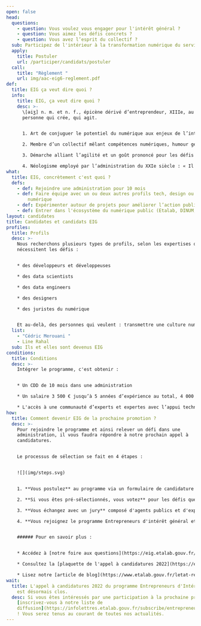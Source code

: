 ```yaml
---
open: false
head:
  questions:
    - question: Vous voulez vous engager pour l'intérêt général ?
    - question: Vous aimez les défis concrets ?
    - question: Vous avez l’esprit du collectif ?
  sub: Participez de l'intérieur à la transformation numérique du service public !
  apply:
    title: Postuler
    url: /participer/candidats/postuler
  call:
    title: "Règlement "
    url: img/aac-eig6-reglement.pdf
def:
  title: EIG ça veut dire quoi ?
  info:
    title: EIG, ça veut dire quoi ?
    desc: >-
      \[əiʒ] n. m. et n. f., épicène dérivé d’entreprendeur, XIIIe, au sens de
      personne qui crée, qui agit.


      1. Art de conjuguer le potentiel du numérique aux enjeux de l’intérêt général.

      2. Membre d’un collectif mêlant compétences numériques, humour geek et appétence pour les valeurs d’ouverture.

      3. Démarche alliant l’agilité et un goût prononcé pour les défis propres à l’administration, afin de créer de nouvelles solutions pour les usagers et les agents publics.

      4. Néologisme employé par l’administration du XXIe siècle : « Il faut qu’on s’EIGise » ayant remplacé - le « moderniser le service public par le numérique » du XXe siècle
what:
  title: EIG, concrètement c'est quoi ?
  defs:
    - def: Rejoindre une administration pour 10 mois
    - def: Faire équipe avec un ou deux autres profils tech, design ou en droit du
        numérique
    - def: Expérimenter autour de projets pour améliorer l’action publique
    - def: Entrer dans l'écosystème du numérique public (Etalab, DINUM,...)
layout: candidates
title: Candidates et candidats EIG
profiles:
  title: Profils
  desc: >-
    Nous recherchons plusieurs types de profils, selon les expertises que
    nécessitent les défis :


    * des développeurs et développeuses

    * des data scientists 

    * des data engineers

    * des designers

    * des juristes du numérique


    Et au-delà, des personnes qui veulent : transmettre une culture numérique à l’administration, s’engager dans l’open data et l’open source, participer à la mutualisation et à la réutilisation des produits et des données.
  list:
    - "Cédric Merouani "
    - Line Rahal
  sub: Ils et elles sont devenus EIG
conditions:
  title: Conditions
  desc: >-
    Intégrer le programme, c'est obtenir : 


    * Un CDD de 10 mois dans une administration

    * Un salaire 3 500 € jusqu’à 5 années d’expérience au total, 4 000 € au-delà de 5 années

    * L'accès à une communauté d’experts et expertes avec l’appui technique et méthodologique des équipes d’Etalab et de la DINUM tout au long des 10 mois du programme
how:
  title: Comment devenir EIG de la prochaine promotion ?
  desc: >-
    Pour rejoindre le programme et ainsi relever un défi dans une
    administration, il vous faudra répondre à notre prochain appel à
    candidatures. 


    Le processus de sélection se fait en 4 étapes : 


    ![](img/steps.svg)


    1. **Vous postulez** au programme via un formulaire de candidature en ligne

    2. **Si vous êtes pré-sélectionnés, vous votez** pour les défis que vous souhaitez relever

    3. **Vous échangez avec un jury** composé d'agents publics et d'experts lors d'une audition pour relever un défi pour lequel vous avez voté

    4. **Vous rejoignez le programme Entrepreneurs d'intérêt général et une administration** pendant 10 mois


    ###### Pour en savoir plus :


    * Accédez à [notre foire aux questions](https://eig.etalab.gouv.fr/participer/candidats/faq/)

    * Consultez la [plaquette de l'appel à candidatures 2022](https://eig.etalab.gouv.fr/img/aac-eig6-plaquette.pdf)

    * Lisez notre [article de blog](https://www.etalab.gouv.fr/letat-recherche-des-profils-du-numerique-rejoignez-les-entrepreneurs-dinteret-general/)
wait:
  title: L'appel à candidatures 2022 du programme Entrepreneurs d'Intérêt Général
    est désormais clos.
  desc: Si vous êtes intéressés par une participation à la prochaine promotion,
    [inscrivez-vous à notre liste de
    diffusion](https://infolettres.etalab.gouv.fr/subscribe/entrepreneur-interet-general@mail.etalab.studio)
    ! Vous serez tenus au courant de toutes nos actualités.
---
```

